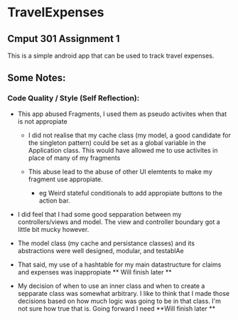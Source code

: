 # TravelExpenses
## Cmput 301 Assignment 1

This is a simple android app that can be used to track travel expenses.

## Some Notes:
### Code Quality / Style (Self Reflection):
- This app abused Fragments, I used them as pseudo activites when that is not appropiate
	- I did not realise that my cache class (my model, a good candidate for the singleton pattern) 
	could be set as a global variable in the Application class. This would have allowed me to use activites
	in place of many of my fragments 

	- This abuse lead to the abuse of other UI elemtents to make my fragment use appropiate. 
		- eg Weird stateful conditionals to add appropiate buttons to the action bar.

- I did feel that I had some good sepparation between my controllers/views and model. The view and controller boundary got a little bit mucky however.

- The model class (my cache and persistance classes) and its abstractions were well designed, modular, and testablAe

- That said, my use of a hashtable for my main datastructure for claims and expenses was inappropiate ** Will finish later **

- My decision of when to use an inner class and when to create a sepparate class was somewhat arbitrary. I like to think that I made those decisions
based on how much logic was going to be in that class. I'm not sure how true that is. Going forward I need **Will finish later **